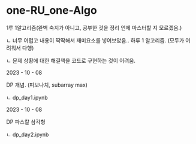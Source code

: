 # one-RU_one-Algo
1루 1알고리즘(완벽 숙지가 아니고, 공부한 것을 정리 언제 마스터할 지 모르겠음.) 

ㄴ 너무 어렵고 내용이 딱딱해서 재미요소를 넣어보았음.. 하루 1 알고리즘. (모두가 어려워서 다행)

ㄴ 문제 상황에 대한 해결책을 코드로 구현하는 것이 어려움.

2023 - 10 - 08 

DP 개념. (피보나치, subarray max)

ㄴ dp_day1.ipynb

2023 - 10 - 08 

DP 파스칼 삼각형

ㄴ dp_day2.ipynb

